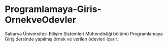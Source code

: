 # Programlamaya-Giris-OrnekveOdevler
 Sakarya Üniversitesi Bilişim Sistemleri Mühendisliği bölümü Programlamaya Giriş dersinde yapılmış örnek ve verilen ödevleri içerir.
